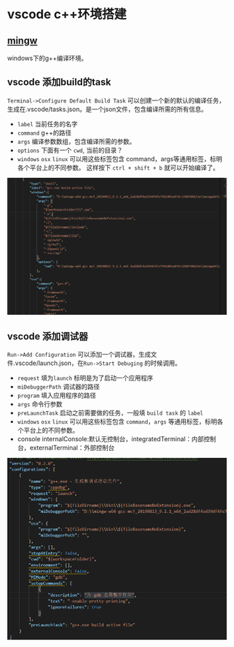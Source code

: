 # vscode c++环境搭建

## [mingw](./mingw.md)
windows下的g++编译环境。

## vscode 添加build的task
`Terminal->Configure Default Build Task` 可以创建一个新的默认的编译任务，生成在.vscode/tasks.json。是一个json文件，包含编译所需的所有信息。
- `label` 当前任务的名字
- `command` g++的路径
- `args` 编译参数数组，包含编译所需的参数。
- `options` 下面有一个 `cwd`, 当前的目录？
- `windows` `osx` `linux` 可以用这些标签包含 command，args等通用标签，标明各个平台上的不同参数。
这样按下 `ctrl + shift + b` 就可以开始编译了。

![目录图标](./img/vscode_cpp/vscode_cpp.png)

## vscode 添加调试器
`Run->Add Configuration` 可以添加一个调试器，生成文件.vscode/launch.json，在`Run->Start Debuging` 的时候调用。



- `request` 填为`launch` 标明是为了启动一个应用程序
- `miDebuggerPath` 调试器的路径
- `program` 填入应用程序的路径
- `args` 命令行参数
- `preLaunchTask` 启动之前需要做的任务，一般填 `build task` 的 `label`
- `windows` `osx` `linux` 可以用这些标签包含 `command`，`args` 等通用标签，标明各个平台上的不同参数。
- console  internalConsole:默认无控制台，integratedTerminal：内部控制台，externalTerminal：外部控制台

![目录图标](./img/vscode_cpp/vscode_launch.png)
